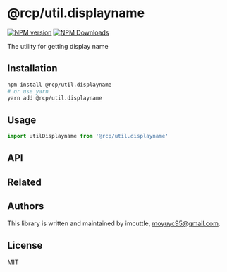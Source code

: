 # @rcp/util.displayname

[![NPM version](https://img.shields.io/npm/v/@rcp/util.displayname.svg?style=flat-square)](https://www.npmjs.com/package/@rcp/util.displayname)
[![NPM Downloads](https://img.shields.io/npm/dm/@rcp/util.displayname.svg?style=flat-square&maxAge=43200)](https://www.npmjs.com/package/@rcp/util.displayname)

The utility for getting display name

## Installation

```bash
npm install @rcp/util.displayname
# or use yarn
yarn add @rcp/util.displayname
```

## Usage

```javascript
import utilDisplayname from '@rcp/util.displayname'
```

## API

## Related

## Authors

This library is written and maintained by imcuttle, [moyuyc95@gmail.com](mailto:moyuyc95@gmail.com).

## License

MIT
